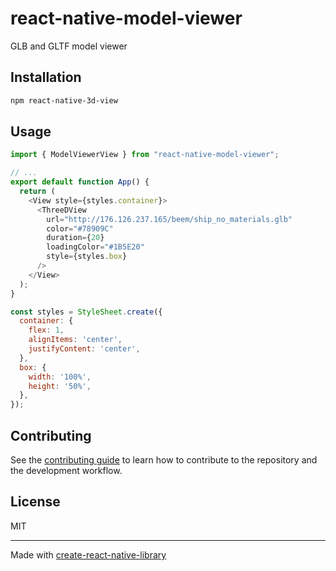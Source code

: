 # react-native-model-viewer

GLB and GLTF model viewer

## Installation

```sh
npm react-native-3d-view
```

## Usage


```js
import { ModelViewerView } from "react-native-model-viewer";

// ...
export default function App() {
  return (
    <View style={styles.container}>
      <ThreeDView
        url="http://176.126.237.165/beem/ship_no_materials.glb"
        color="#78909C"
        duration={20}
        loadingColor="#1B5E20"
        style={styles.box}
      />
    </View>
  );
}

const styles = StyleSheet.create({
  container: {
    flex: 1,
    alignItems: 'center',
    justifyContent: 'center',
  },
  box: {
    width: '100%',
    height: '50%',
  },
});
```

## Contributing

See the [contributing guide](CONTRIBUTING.md) to learn how to contribute to the repository and the development workflow.

## License

MIT

---

Made with [create-react-native-library](https://github.com/callstack/react-native-builder-bob)
